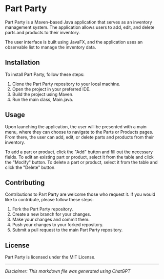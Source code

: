 
# Part Party
Part Party is a Maven-based Java application that serves as an inventory management system. The application allows users to add, edit, and delete parts and products to their inventory.

The user interface is built using JavaFX, and the application uses an observable list to manage the inventory data.

## Installation
To install Part Party, follow these steps:

1. Clone the Part Party repository to your local machine.
2. Open the project in your preferred IDE.
3. Build the project using Maven.
4. Run the main class, Main.java.

## Usage
Upon launching the application, the user will be presented with a main menu, where they can choose to navigate to the Parts or Products pages. From there, the user can add, edit, or delete parts and products from their inventory.

To add a part or product, click the "Add" button and fill out the necessary fields. To edit an existing part or product, select it from the table and click the "Modify" button. To delete a part or product, select it from the table and click the "Delete" button.

## Contributing
Contributions to Part Party are welcome those who request it. If you would like to contribute, please follow these steps:

1. Fork the Part Party repository.
2. Create a new branch for your changes.
3. Make your changes and commit them.
4. Push your changes to your forked repository.
5. Submit a pull request to the main Part Party repository.

## License
Part Party is licensed under the MIT License.

---
_Disclaimer: This markdown file was generated using ChatGPT_
